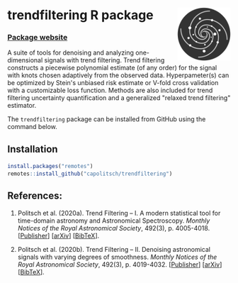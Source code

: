 # trendfiltering R package <a href="https://capolitsch.github.io/trendfiltering/"><img src="man/figures/logo.svg" align="right" width="120px"/></a>

### [Package website](https://capolitsch.github.io/trendfiltering/)

A suite of tools for denoising and analyzing one-dimensional 
signals with trend filtering. Trend filtering constructs a piecewise
polynomial estimate (of any order) for the signal with knots chosen 
adaptively from the observed data. Hyperpameter(s) can be optimized by 
Stein's unbiased risk estimate or V-fold cross validation with a 
customizable loss function. Methods are also included for trend filtering
uncertainty quantification and a generalized "relaxed trend filtering"
estimator.

The `trendfiltering` package can be installed from GitHub using the command 
below.

## Installation
``` r
install.packages("remotes")
remotes::install_github("capolitsch/trendfiltering")
```

## References:

1. Politsch et al. (2020a). Trend Filtering – I. A modern statistical tool for 
time-domain astronomy and Astronomical Spectroscopy. 
*Monthly Notices of the Royal Astronomical Society*, 492(3), p. 4005-4018. 
[[Publisher](https://academic.oup.com/mnras/article/492/3/4005/5704413)] 
[[arXiv](https://arxiv.org/abs/1908.07151)]
[[BibTeX](https://capolitsch.github.io/trendfiltering/authors.html)].

2. Politsch et al. (2020b). Trend Filtering – II. Denoising astronomical signals
with varying degrees of smoothness. 
*Monthly Notices of the Royal Astronomical Society*, 492(3), p. 4019-4032. 
[[Publisher](https://academic.oup.com/mnras/article/492/3/4019/5704414)] 
[[arXiv](https://arxiv.org/abs/2001.03552)]
[[BibTeX](https://capolitsch.github.io/trendfiltering/authors.html)].
